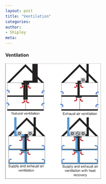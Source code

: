 ```yaml
---
layout: post
title: "Ventilation"
categories:
author:
- Shipley
meta:
---
```

#### Ventilation
<a href=""> <img src="https://github.com/Shipley-XinyuWang/3yr-Studio-Flexibility/blob/master/assets/reference/Ventilation/Different-types-of-ventilation-systems.png?raw=true" alt="HTML tutorial" style="width:300px;"></a>

